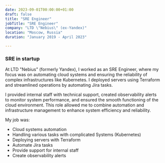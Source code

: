 ```yaml
---
date: 2023-09-01T00:00:00+01:00
draft: false
title: "SRE Engineer"
jobTitle: "SRE Engineer"
company: "LTD \"Nebius\" (ex-Yandex)"
location: "Moscow, Russia"
duration: "January 2019 - April 2023"

---
```

### SRE in startup

At LTD "Nebius" (formerly Yandex), I worked as an SRE Engineer, where my focus was on automating cloud systems and ensuring the reliability of complex infrastructures like Kubernetes. I deployed servers using Terraform and streamlined operations by automating Jira tasks.

I provided internal staff with technical support, created observability alerts to monitor system performance, and ensured the smooth functioning of the cloud environment. This role allowed me to combine automation and infrastructure management to enhance system efficiency and reliability.

My job was:

 - Cloud systems automation
 - Handling various tasks with complicated Systems (Kubernetes)
 - Deploying servers with Terraform
 - Automate Jira tasks
 - Provide support for internal staff
 - Create observability alerts
